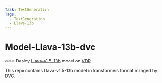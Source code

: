 ```yaml
---
Task: TextGeneration
Tags:
  - TextGeneration
  - Llava-13b
---
```


# Model-Llava-13b-dvc

🔥🔥🔥 Deploy [Llava-v1.5-13b](https://huggingface.co/liuhaotian/llava-v1.5-13b) model on [VDP](https://github.com/instill-ai/vdp). 

This repo contains Llava-v1.5-13b model in transformers format manged by [DVC](https://dvc.org/).